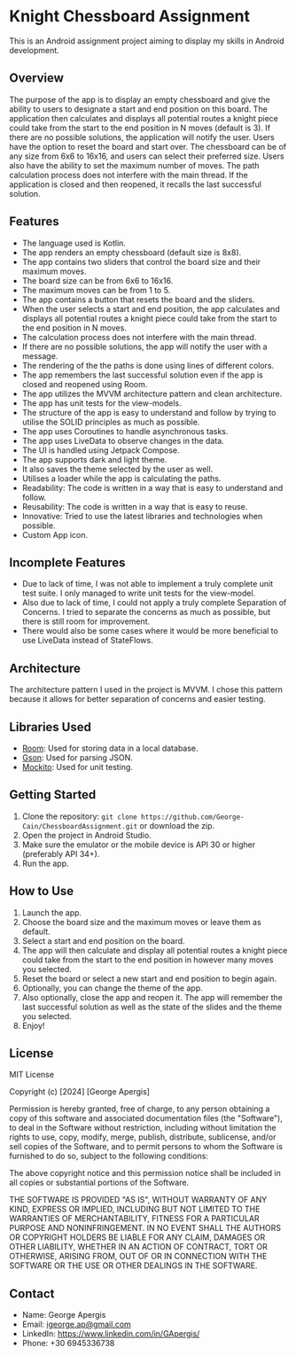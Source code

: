 # Knight Chessboard Assignment

This is an Android assignment project aiming to display my skills in Android development.

## Overview

The purpose of the app is to display an empty chessboard and give the ability to users to
designate a start and end position on this board. The application then calculates and displays
all potential routes a knight piece could take from the start to the end position in N moves
(default is 3). If there are no possible solutions, the application will notify the user.
Users have the option to reset the board and start over. The chessboard can be of any size from
6x6 to 16x16, and users can select their preferred size. Users also have the ability to set the
maximum number of moves. The path calculation process does not interfere with the main thread.
If the application is closed and then reopened, it recalls the last successful solution.

## Features

- The language used is Kotlin.
- The app renders an empty chessboard (default size is 8x8).
- The app contains two sliders that control the board size and their maximum moves.
- The board size can be from 6x6 to 16x16.
- The maximum moves can be from 1 to 5.
- The app contains a button that resets the board and the sliders.
- When the user selects a start and end position, the app calculates and displays all potential
  routes a knight piece could take from the start to the end position in N moves.
- The calculation process does not interfere with the main thread.
- If there are no possible solutions, the app will notify the user with a message.
- The rendering of the the paths is done using lines of different colors.
- The app remembers the last successful solution even if the app is closed and reopened using Room.
- The app utilizes the MVVM architecture pattern and clean architecture.
- The app has unit tests for the view-models.
- The structure of the app is easy to understand and follow by trying to utilise the SOLID 
  principles as much as possible.
- The app uses Coroutines to handle asynchronous tasks.
- The app uses LiveData to observe changes in the data.
- The UI is handled using Jetpack Compose.
- The app supports dark and light theme.
- It also saves the theme selected by the user as well.
- Utilises a loader while the app is calculating the paths.
- Readability: The code is written in a way that is easy to understand and follow.
- Reusability: The code is written in a way that is easy to reuse.
- Innovative: Tried to use the latest libraries and technologies when possible.
- Custom App icon.

## Incomplete Features

- Due to lack of time, I was not able to implement a truly complete unit test suite. I only managed
  to write unit tests for the view-model.
- Also due to lack of time, I could not apply a truly complete Separation of Concerns. I tried to
  separate the concerns as much as possible, but there is still room for improvement.
- There would also be some cases where it would be more beneficial to use LiveData instead of
  StateFlows.

## Architecture

The architecture pattern I used in the project is MVVM. I chose this pattern
because it allows for better separation of concerns and easier testing.

## Libraries Used

- [Room](https://developer.android.com/jetpack/androidx/releases/room): Used for storing data in a local database.
- [Gson](https://github.com/google/gson): Used for parsing JSON.
- [Mockito](https://site.mockito.org/): Used for unit testing.

## Getting Started

1. Clone the repository: `git clone https://github.com/George-Cain/ChessboardAssignment.git` or download the zip.
2. Open the project in Android Studio.
3. Make sure the emulator or the mobile device is API 30 or higher (preferably API 34+).
4. Run the app.

## How to Use

1. Launch the app.
2. Choose the board size and the maximum moves or leave them as default.
3. Select a start and end position on the board.
4. The app will then calculate and display all potential routes a knight piece could take from the
   start to the end position in however many moves you selected.
5. Reset the board or select a new start and end position to begin again. 
6. Optionally, you can change the theme of the app. 
7. Also optionally, close the app and reopen it. The app will remember the last successful solution 
   as well as the state of the slides and the theme you selected. 
8. Enjoy!

## License

MIT License

Copyright (c) [2024] [George Apergis]

Permission is hereby granted, free of charge, to any person obtaining a copy
of this software and associated documentation files (the "Software"), to deal
in the Software without restriction, including without limitation the rights
to use, copy, modify, merge, publish, distribute, sublicense, and/or sell
copies of the Software, and to permit persons to whom the Software is
furnished to do so, subject to the following conditions:

The above copyright notice and this permission notice shall be included in all
copies or substantial portions of the Software.

THE SOFTWARE IS PROVIDED "AS IS", WITHOUT WARRANTY OF ANY KIND, EXPRESS OR
IMPLIED, INCLUDING BUT NOT LIMITED TO THE WARRANTIES OF MERCHANTABILITY,
FITNESS FOR A PARTICULAR PURPOSE AND NONINFRINGEMENT. IN NO EVENT SHALL THE
AUTHORS OR COPYRIGHT HOLDERS BE LIABLE FOR ANY CLAIM, DAMAGES OR OTHER
LIABILITY, WHETHER IN AN ACTION OF CONTRACT, TORT OR OTHERWISE, ARISING FROM,
OUT OF OR IN CONNECTION WITH THE SOFTWARE OR THE USE OR OTHER DEALINGS IN THE
SOFTWARE.

## Contact

- Name: George Apergis
- Email: igeorge.ap@gmail.com
- LinkedIn: https://www.linkedin.com/in/GApergis/
- Phone: +30 6945336738
